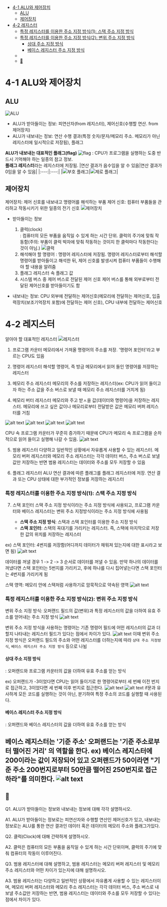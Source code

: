 - [4-1 ALU와 제어장치](#4-1-alu와-제어장치)
  - [ALU](#alu)
  - [제어장치](#제어장치)
- [4-2 레지스터](#4-2-레지스터)
    - [특정 레지스터를 이용한 주소 지정 방식(1): 스택 주소 지정 방식](#특정-레지스터를-이용한-주소-지정-방식1-스택-주소-지정-방식)
    - [특정 레지스터를 이용한 주소 지정 방식(2): 변위 주소 지정 방식](#특정-레지스터를-이용한-주소-지정-방식2-변위-주소-지정-방식)
      - [상대 주소 지정 방식](#상대-주소-지정-방식)
      - [베이스 레지스터 주소 지정 방식](#베이스-레지스터-주소-지정-방식)
  - [](#)
  - [📖](#-1)


# 4-1 ALU와 제어장치

## ALU
![ALU](image.png)
- ALU가 받아들이는 정보: 피연산자(from 레지스터), 제어신호(수행할 연산. from 제어장치)
- ALU가 내보내는 정보: 연산 수행 결과(특정 숫자/문자/메모리 주소. 메모리가 아닌 레지스터에 일시적으로 저장됨), 플래그

**ALU가 내보내는 대표적인 플래그(flag)**
![flag](image-1.png)
: CPU가 프로그램을 실행하는 도중 반드시 기억해야 하는 일종의 참고 정보.\
**플래그 레지스터**라는 레지스터에 저장됨.
|연산 결과가 음수임을 알 수 있음|연산 결과가 0임을 알 수 있음|
|:---:|:---:|
|![부호 플래그](image-2.png)|![제로 플래그](image-3.png)|

## 제어장치
제어장치: 제어 신호를 내보내고 명령어를 해석하는 부품
제어 신호: 컴퓨터 부품들을 관리하고 작동시키기 위한 일종의 전기 신호
![제어장치](image-4.png)
- 받아들이는 정보
   1. 클럭(clock)\
      : 컴퓨터의 모든 부품을 움직일 수 있게 하는 시간 단위. 클럭의 주기에 맞춰 작동함(주의: 부품이 클럭 박자에 맞춰 작동하는 것이지 한 클럭마다 작동한다는 것이 아님.)
      ![클럭](image-5.png)
   2. 해석해야 할 명령어
      : 명령어 레지스터에 저장됨. 명령어 레지스터로부터 해석할 명령어를 받아들이고 해석한 뒤, 제어 신호를 발생시켜 컴퓨터 부품들이 수행해야 할 내용을 알려줌
   3. 플래그 레지스터 속 플래그 값
   4. 시스템 버스 중 제어 버스로 전달된 제어 신호
      제어 버스를 통해 외부로부터 전달된 제어신호를 받아들이기도 함

- 내보내는 정보: CPU 외부에 전달하는 제어신호(메모리에 전달하는 제어신호, 입출력장치(보조기억장치 포함)에 전달하는 제어 신호), CPU 내부에 전달하는 제어신호

# 4-2 레지스터
알아야 할 대표적인 레지스터
![레지스터](image-6.png)

1. 프로그램 카운터
   메모리에서 가져올 명령어의 주소를 저장. '명령어 포인터'라고 부르는 CPU도 있음

2. 명령어 레지스터
   해석할 명령어, 즉 방금 메모리에서 읽어 들인 명령어를 저장하는 레지스터

3. 메모리 주소 레지스터
   메모리의 주소를 저장하는 레지스터(ex: CPU가 읽어 들이고자 하는 주소 값을 주소 버스로 보낼 때 메모리 주소 레지스터를 거치게 됨)

4. 메모리 버터 레지스터
   메모리와 주고 받ㅅ을 값(데이터와 명령어)을 저장하는 레지스터. 메모리에 쓰고 싶은 값이나 메모리로부터 전달받은 값은 메모리 버퍼 레지스터를 거침

![alt text](image-7.png)
![alt text](image-8.png)
![alt text](image-9.png)
![alt text](image-10.png)

CPU 속 프로그램 카운터가 꾸준히 증가하기 때문에 CPU가 메모리 속 프로그램을 순차적으로 읽어 들이고 실행해 나갈 수 있음.
![alt text](image-11.png)

5. 범용 레지스터
   다양하고 일반적인 상황에서 자유롭게 사용할 수 있는 레지스터.
   메모리 버퍼 레지스터와 메모리 주소 레지스터는 각각 데이터 버스, 주소 버스로 보낼 값만 저장하는 반면 범용 레지스터는 데이터와 주소를 모두 저장할 수 있음

6. 플래그 레지스터
   ALU 연산 결과에 따른 플래그를 플래그 레지스터에 저장. 연산 결과 또는 CPU 상태에 대한 부가적인 정보를 저장하는 레지스터

### 특정 레지스터를 이용한 주소 지정 방식(1): 스택 주소 지정 방식
7. 스택 포인터
   스택 주소 지정 방식이라는 주소 지정 방식에 사용되고, 프로그램 카운터와 베이스 레지스터는 변위 주소 지정방식이라는 주소 지정 방식에 사용됨

   - **스택 주소 지정 방식**: 스택과 스택 포인터를 이용한 주소 지정 방식
   - **스택 포인터**: 스택의 꼭대기를 가리키는 레지스터. 즉, 스택에 마지막으로 저장한 값의 위치를 저장하는 레지스터
  
  ex) 스택 포인터: 4번지를 저장함(어디까지 데이터가 채워져 있는지에 대한 표시라고 보면 됨) 
  ![alt text](image-12.png)

  데이터를 꺼낼 경우 1 -> 2 -> 3 순서로 데이터를 꺼낼 수 있음. 만약 하나의 데이터를 꺼냈다면 스택 포인터는 5번지를 가리키고, 후에 하나를 다시 집어넣는다면 스택 포인터는 4번지를 가리키게 됨

스택 영역: 메모리 안에 스택처럼 사용하기로 암묵적으로 약속된 영역
![alt text](image-13.png)

### 특정 레지스터를 이용한 주소 지정 방식(2): 변위 주소 지정 방식
변위 주소 지정 방식: 오퍼랜드 필드의 값(변위)과 특정 레지스터의 값을 더하여 유효 주소를 얻어내는 주소 지정 방식
![alt text](image-14.png)

변위 주소 지정 방식을 사용하는 명령어는 기존 명령어 필드에 어떤 레지스터의 값과 더할지 나타내는 레지스터 필드가 있다는 점에서 차이가 있다.
![alt text](image-15.png)
이때 변위 주소 지정 방식은 오퍼랜드 필드의 주소와 어떤 레지스터를 더하는지에 따라 `상대 주소 지정방식`, `베이스 레지스터 주소 지정 방식` 등으로 나뉨

#### 상대 주소 지정 방식
: 오퍼랜드와 프로그램 카운터의 값을 더하여 유효 주소를 얻는 방식

ex) 오퍼랜드가 -3이었다면 CPU는 읽어 들이기로 한 명령어로부터 세 번째 이전 번지로 접근하고, 3이었다면 세 번째 이후 번지로 접근한다.
![alt text](image-16.png)
![alt text](image-17.png)
if문과 유사하게 모든 코드를 실행하는 것이 아닌, 분기하여 특정 주소의 코드를 실행할 때 사용된다.

#### 베이스 레지스터 주소 지정 방식
: 오퍼랜드와 베이스 레지스터의 값을 더하여 유효 주소를 얻는 방식

베이스 레지스터는 '기준 주소' 오퍼랜드는 '기준 주소로부터 떨어진 거리' 의 역할을 한다.
ex) 베이스 레지스터에 200이라는 값이 저장되어 있고 오퍼랜드가 50이라면 "기준 주소 200번지로부터 50만큼 떨어진 250번지로 접근하라"를 의미한다.
![alt text](image-18.png)
---

## 📖

Q1. ALU가 받아들이는 정보와 내보내는 정보에 대해 각각 설명하시오.

A1. ALU가 받아들이는 정보로는 피연산자와 수행할 연산인 제어신호가 있고, 내보내는 정보로는 ALU를 통한 연산 결과인 데이터 혹은 데이터의 메모리 주소와 플래그가있다.

Q2. 클럭(Clock)에 대해 간략하게 설명하시오.

A2. 클럭은 컴퓨터의 모든 부품을 움직일 수 있게 하는 시간 단위이며, 클럭의 주기에 맞춰 컴퓨터의 작동이 이루어진다.

Q3. 범용 레지스터에 대해 설명하고, 범용 레지스터는 메모리 버퍼 레지스터 및 메모리 주소 레지스터와 어떤 차이가 있는지에 대해 설명하시오.

A3. 범용 레지스터는 다양하고 일반적인 상황에서 자유롭게 사용할 수 있는 레지스터이며, 메모리 버퍼 레지스터와 메모리 주소 레지스터는 각각 데이터 버스, 주소 버스로 내보낼 주소값만 저장하는 반면, 범용 레지스터는 데이터와 주소를 모두 저장할 수 있다는 점에서 차이가 있다.
 